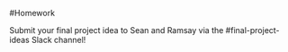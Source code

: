 #Homework

Submit your final project idea to Sean and Ramsay via the #final-project-ideas Slack channel!